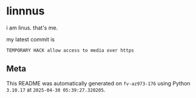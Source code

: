 # linnnus

i am linus. that's me.

my latest commit is

```
TEMPORARY HACK allow access to media over https
```

## Meta

This README was automatically generated on `fv-az973-176` using Python
`3.10.17` at `2025-04-30 05:39:27.320205`.
